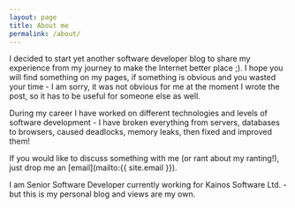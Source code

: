 ```yaml
---
layout: page
title: About me
permalink: /about/
---
```


I decided to start yet another software developer blog to share my experience from my journey to make the Internet better place ;). I hope you will find something on my pages, if something is obvious and you wasted your time - I am sorry, it was not obvious for me at the moment I wrote the post, so it has to be useful for someone else as well. 

During my career I have worked on different technologies and levels of software development - I have broken everything from servers, databases to browsers, caused deadlocks, memory leaks, then fixed and improved them!  

If you would like to discuss something with me (or rant about my ranting!), just drop me an [email](mailto:{{ site.email }}).

I am Senior Software Developer currently working for Kainos Software Ltd. - but this is my personal blog and views are my own. 
